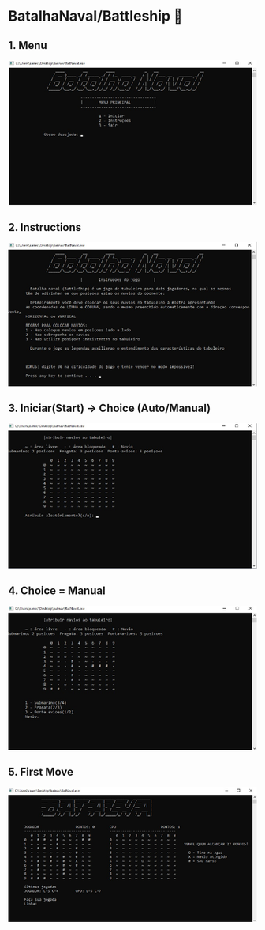 # BatalhaNaval/Battleship 🚢


## 1. Menu

<img src="https://raw.githubusercontent.com/xanecu/BatalhaNaval/main/MenuBN.jpg">

## 2. Instructions

<img src="https://raw.githubusercontent.com/xanecu/BatalhaNaval/main/InstructionsBN.jpg">

## 3. Iniciar(Start) -> Choice (Auto/Manual)

<img src="https://raw.githubusercontent.com/xanecu/BatalhaNaval/main/ChoiceBN.jpg">

## 4. Choice = Manual

<img src="https://raw.githubusercontent.com/xanecu/BatalhaNaval/main/ChoiceManualBN.jpg">

## 5. First Move

<img src="https://raw.githubusercontent.com/xanecu/BatalhaNaval/main/FirstMoveBN.jpg">
